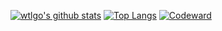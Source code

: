 [![wtlgo's github stats](https://github-readme-stats.vercel.app/api?username=wtlgo&count_private=true&show_icons=true&theme=dracula)](https://github.com/anuraghazra/github-readme-stats)
[![Top Langs](https://github-readme-stats.vercel.app/api/top-langs/?username=wtlgo&theme=dracula)](https://github.com/anuraghazra/github-readme-stats)
[![Codeward](https://www.codewars.com/users/MikChan/badges/large)](https://www.codewars.com/users/MikChan)
<!--
**wtlgo/wtlgo** is a ✨ _special_ ✨ repository because its `README.md` (this file) appears on your GitHub profile.

Here are some ideas to get you started:

- 🔭 I’m currently working on ...
- 🌱 I’m currently learning ...
- 👯 I’m looking to collaborate on ...
- 🤔 I’m looking for help with ...
- 💬 Ask me about ...
- 📫 How to reach me: ...
- 😄 Pronouns: ...
- ⚡ Fun fact: ...
-->
